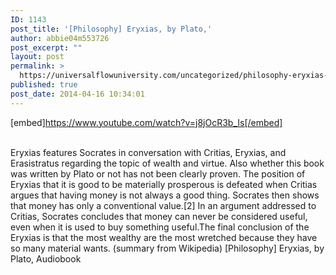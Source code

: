 ```yaml
---
ID: 1143
post_title: '[Philosophy] Eryxias, by Plato,'
author: abbie04m553726
post_excerpt: ""
layout: post
permalink: >
  https://universalflowuniversity.com/uncategorized/philosophy-eryxias-by-plato/
published: true
post_date: 2014-04-16 10:34:01
---
```

[embed]https://www.youtube.com/watch?v=j8jOcR3b_Is[/embed]</br></br>
<p>Eryxias features Socrates in conversation with Critias, Eryxias, and Erasistratus regarding the topic of wealth and virtue. 
Also whether this book was written by Plato or not has not been clearly proven.
The position of Eryxias that it is good to be materially prosperous is defeated when Critias argues that having money is not always a good thing. Socrates then shows that money has only a conventional value.[2] In an argument addressed to Critias, Socrates concludes that money can never be considered useful, even when it is used to buy something useful.The final conclusion of the Eryxias is that the most wealthy are the most wretched because they have so many material wants. (summary from Wikipedia)
[Philosophy] Eryxias, by Plato, Audiobook</p>